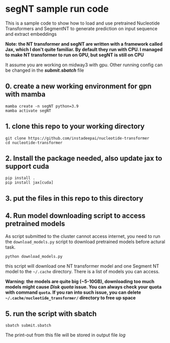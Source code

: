 # segNT sample run code
This is a sample code to show how to load and use pretrained Nucleotide Transformers and SegmentNT to generate prediction on input sequence and extract embeddings

**Note: the NT transformer and segNT are written with a framework called Jax, which I don't quite familiar. By default they run with CPU. I managed to make NT transformer to run on GPU, but segNT is still on CPU**

It assume you are working on midway3 with gpu. Other running config can be changed in the ***submit.sbatch*** file
## 0. create a new working environment for gpn with mamba
```
mamba create -n segNT python=3.9
mamba activate segNT
```
## 1. clone this repo to your working directory
```
git clone https://github.com/instadeepai/nucleotide-transformer
cd nucleotide-transformer
```
## 2. Install the package needed, also update jax to support cuda
```
pip install .
pip install jax[cuda]
```
## 3. put the files in this repo to this directory
## 4. Run model downloading script to access pretrained models
As script submitted to the cluster cannot access internet, you need to run the ```download_models.py``` script to download pretrained models before actural task.
```
python download_models.py
```
this script will download one NT transformer model and one Segment NT model to the ```~/.cache``` directory. There is a list of models you can access. 

**Warning: the models are quite big (~5-10GB), downloading too much models might cause *Disk quota* issue. You can always check your quota with command ```quota```. If you ran into such issue, you can delete ```~/.cache/nucleotide_transformer/``` directory to free up space**
## 5. run the script with sbatch
```
sbatch submit.sbatch
```
The print-out from this file will be stored in output file *log*
